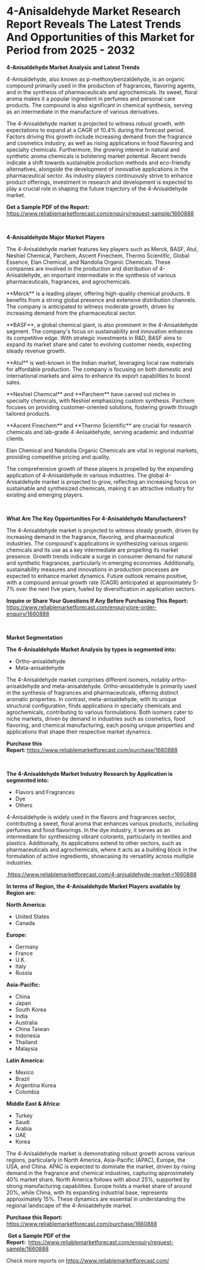 <p><h1>4-Anisaldehyde Market Research Report Reveals The Latest Trends And Opportunities of this Market for Period from 2025 - 2032</h1></p><p><strong>4-Anisaldehyde Market Analysis and Latest Trends</strong></p>
<p><p>4-Anisaldehyde, also known as p-methoxybenzaldehyde, is an organic compound primarily used in the production of fragrances, flavoring agents, and in the synthesis of pharmaceuticals and agrochemicals. Its sweet, floral aroma makes it a popular ingredient in perfumes and personal care products. The compound is also significant in chemical synthesis, serving as an intermediate in the manufacture of various derivatives.</p><p>The 4-Anisaldehyde market is projected to witness robust growth, with expectations to expand at a CAGR of 10.4% during the forecast period. Factors driving this growth include increasing demand from the fragrance and cosmetics industry, as well as rising applications in food flavoring and specialty chemicals. Furthermore, the growing interest in natural and synthetic aroma chemicals is bolstering market potential. Recent trends indicate a shift towards sustainable production methods and eco-friendly alternatives, alongside the development of innovative applications in the pharmaceutical sector. As industry players continuously strive to enhance product offerings, investment in research and development is expected to play a crucial role in shaping the future trajectory of the 4-Anisaldehyde market.</p></p>
<p><strong>Get a Sample PDF of the Report:&nbsp;</strong> <a href="https://www.reliablemarketforecast.com/enquiry/request-sample/1660888?utm_campaign=3068&utm_medium=2&utm_source=Github&utm_content=ia&utm_term=29032025&utm_id=4-anisaldehyde">https://www.reliablemarketforecast.com/enquiry/request-sample/1660888</a></p>
<p>&nbsp;</p>
<p><strong>4-Anisaldehyde Major Market Players</strong></p>
<p><p>The 4-Anisaldehyde market features key players such as Merck, BASF, Atul, Neshiel Chemical, Parchem, Ascent Finechem, Thermo Scientific, Global Essence, Elan Chemical, and Nandolia Organic Chemicals. These companies are involved in the production and distribution of 4-Anisaldehyde, an important intermediate in the synthesis of various pharmaceuticals, fragrances, and agrochemicals.</p><p>**Merck** is a leading player, offering high-quality chemical products. It benefits from a strong global presence and extensive distribution channels. The company is anticipated to witness moderate growth, driven by increasing demand from the pharmaceutical sector.</p><p>**BASF**, a global chemical giant, is also prominent in the 4-Anisaldehyde segment. The company's focus on sustainability and innovation enhances its competitive edge. With strategic investments in R&D, BASF aims to expand its market share and cater to evolving customer needs, expecting steady revenue growth.</p><p>**Atul** is well-known in the Indian market, leveraging local raw materials for affordable production. The company is focusing on both domestic and international markets and aims to enhance its export capabilities to boost sales.</p><p>**Neshiel Chemical** and **Parchem** have carved out niches in specialty chemicals, with Neshiel emphasizing custom synthesis. Parchem focuses on providing customer-oriented solutions, fostering growth through tailored products.</p><p>**Ascent Finechem** and **Thermo Scientific** are crucial for research chemicals and lab-grade 4-Anisaldehyde, serving academic and industrial clients.</p><p>Elan Chemical and Nandolia Organic Chemicals are vital in regional markets, providing competitive pricing and quality.</p><p>The comprehensive growth of these players is propelled by the expanding application of 4-Anisaldehyde in various industries. The global 4-Anisaldehyde market is projected to grow, reflecting an increasing focus on sustainable and synthesized chemicals, making it an attractive industry for existing and emerging players.</p></p>
<p>&nbsp;</p>
<p><strong>What Are The Key Opportunities For 4-Anisaldehyde Manufacturers?</strong></p>
<p><p>The 4-Anisaldehyde market is projected to witness steady growth, driven by increasing demand in the fragrance, flavoring, and pharmaceutical industries. The compound's applications in synthesizing various organic chemicals and its use as a key intermediate are propelling its market presence. Growth trends indicate a surge in consumer demand for natural and synthetic fragrances, particularly in emerging economies. Additionally, sustainability measures and innovations in production processes are expected to enhance market dynamics. Future outlook remains positive, with a compound annual growth rate (CAGR) anticipated at approximately 5-7% over the next five years, fueled by diversification in application sectors.</p></p>
<p><strong>Inquire or Share Your Questions If Any Before Purchasing This Report:</strong> <a href="https://www.reliablemarketforecast.com/enquiry/pre-order-enquiry/1660888?utm_campaign=3068&utm_medium=2&utm_source=Github&utm_content=ia&utm_term=29032025&utm_id=4-anisaldehyde">https://www.reliablemarketforecast.com/enquiry/pre-order-enquiry/1660888</a></p>
<p>&nbsp;</p>
<p><strong>Market Segmentation</strong></p>
<p><strong>The 4-Anisaldehyde Market Analysis by types is segmented into:</strong></p>
<p><ul><li>Ortho-anisaldehyde</li><li>Meta-anisaldehyde</li></ul></p>
<p><p>The 4-Anisaldehyde market comprises different isomers, notably ortho-anisaldehyde and meta-anisaldehyde. Ortho-anisaldehyde is primarily used in the synthesis of fragrances and pharmaceuticals, offering distinct aromatic properties. In contrast, meta-anisaldehyde, with its unique structural configuration, finds applications in specialty chemicals and agrochemicals, contributing to various formulations. Both isomers cater to niche markets, driven by demand in industries such as cosmetics, food flavoring, and chemical manufacturing, each posing unique properties and applications that shape their respective market dynamics.</p></p>
<p><strong>Purchase this Report:&nbsp;</strong><a href="https://www.reliablemarketforecast.com/purchase/1660888?utm_campaign=3068&utm_medium=2&utm_source=Github&utm_content=ia&utm_term=29032025&utm_id=4-anisaldehyde">https://www.reliablemarketforecast.com/purchase/1660888</a></p>
<p>&nbsp;</p>
<p><strong>The 4-Anisaldehyde Market Industry Research by Application is segmented into:</strong></p>
<p><ul><li>Flavors and Fragrances</li><li>Dye</li><li>Others</li></ul></p>
<p><p>4-Anisaldehyde is widely used in the flavors and fragrances sector, contributing a sweet, floral aroma that enhances various products, including perfumes and food flavorings. In the dye industry, it serves as an intermediate for synthesizing vibrant colorants, particularly in textiles and plastics. Additionally, its applications extend to other sectors, such as pharmaceuticals and agrochemicals, where it acts as a building block in the formulation of active ingredients, showcasing its versatility across multiple industries.</p></p>
<p><a href="https://www.reliablemarketforecast.com/4-anisaldehyde-market-r1660888?utm_campaign=3068&utm_medium=2&utm_source=Github&utm_content=ia&utm_term=29032025&utm_id=4-anisaldehyde">&nbsp;https://www.reliablemarketforecast.com/4-anisaldehyde-market-r1660888</a></p>
<p><strong>In terms of Region, the 4-Anisaldehyde Market Players available by Region are:</strong></p>
<p>
    <p> <strong> North America: </strong>
        <ul>
            <li>United States</li>
            <li>Canada</li>
        </ul>
        </p> 
    <p> <strong> Europe: </strong>
        <ul>
            <li>Germany</li>
            <li>France</li>
            <li>U.K.</li>
            <li>Italy</li>
            <li>Russia</li>
        </ul>
        </p> 
    <p> <strong> Asia-Pacific: </strong>
        <ul>
            <li>China</li>
            <li>Japan</li>
            <li>South Korea</li>
            <li>India</li>
            <li>Australia</li>
            <li>China Taiwan</li>
            <li>Indonesia</li>
            <li>Thailand</li>
            <li>Malaysia</li>
        </ul>
        </p> 
    <p> <strong> Latin America: </strong>
        <ul>
            <li>Mexico</li>
            <li>Brazil</li>
            <li>Argentina Korea</li>
            <li>Colombia</li>
        </ul>
        </p> 
    <p> <strong> Middle East & Africa: </strong>
        <ul>
            <li>Turkey</li>
            <li>Saudi</li>
            <li>Arabia</li>
            <li>UAE</li>
            <li>Korea</li>
        </ul>
    </p>
    </p>
<p><p>The 4-Anisaldehyde market is demonstrating robust growth across various regions, particularly in North America, Asia-Pacific (APAC), Europe, the USA, and China. APAC is expected to dominate the market, driven by rising demand in the fragrance and chemical industries, capturing approximately 40% market share. North America follows with about 25%, supported by strong manufacturing capabilities. Europe holds a market share of around 20%, while China, with its expanding industrial base, represents approximately 15%. These dynamics are essential in understanding the regional landscape of the 4-Anisaldehyde market.</p></p>
<p><strong>Purchase this Report: </strong><a href="https://www.reliablemarketforecast.com/purchase/1660888?utm_campaign=3068&utm_medium=2&utm_source=Github&utm_content=ia&utm_term=29032025&utm_id=4-anisaldehyde">https://www.reliablemarketforecast.com/purchase/1660888</a></p>
<p>&nbsp;<strong>Get a Sample PDF of the Report:&nbsp;&nbsp;</strong><a href="https://www.reliablemarketforecast.com/enquiry/request-sample/1660888?utm_campaign=3068&utm_medium=2&utm_source=Github&utm_content=ia&utm_term=29032025&utm_id=4-anisaldehyde">https://www.reliablemarketforecast.com/enquiry/request-sample/1660888</a></p>
<p><strong></strong></p>
<p>Check more reports on <a href="https://www.reliablemarketforecast.com/?utm_campaign=3068&utm_medium=2&utm_source=Github&utm_content=ia&utm_term=29032025&utm_id=4-anisaldehyde">https://www.reliablemarketforecast.com/</a></p>